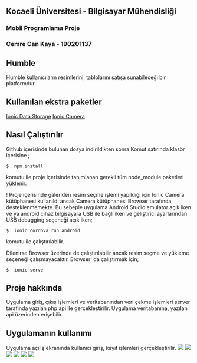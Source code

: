 ## Kocaeli Üniversitesi - Bilgisayar Mühendisliği
### Mobil Programlama Proje
### Cemre Can Kaya - 190201137



## Humble 

Humble kullanıcıların resimlerini, tablolarını satışa sunabileceği bir platformdur.

## Kullanılan ekstra paketler
[Ionic Data Storage](https://ionicframework.com/docs/angular/storage) 
[Ionic Camera](https://ionicframework.com/docs/native/camera)
## Nasıl Çalıştırılır
Github içerisinde bulunan dosya indirildikten sonra Komut satırında klasör içerisine ;

    $  npm install
komutu ile proje içerisinde tanımlanan gerekli tüm node_module paketleri yüklenir.


! Proje içerisinde galeriden resim seçme işlemi yapıldığı için Ionic Camera kütüphanesi kullanıldı ancak Camera kütüphanesi Browser tarafında desteklenmemekte. Bu sebeple uygulama Android Studio emulator açık iken ve ya android cihaz bilgisayara USB ile bağlı iken  ve geliştirici ayarlarından USB debugging seçeneği açık iken;

    $  ionic cordova run android

komutu ile çalıştırılabilir.

Dilenirse Browser üzerinde de çalıştırılabilir ancak resim seçme ve yükleme seçeneği çalışmayacaktır. Browser' da çalıştırmak için;

    $  ionic serve

 
## Proje hakkında
 
Uygulama giriş, çıkış işlemleri ve veritabanından veri çekme işlemleri server tarafında yazılan php api ile gerçekleştirilir. Uygulama veritabanına, yazılan api üzerinden erişebilir.  

## Uygulamanın kullanımı

Uygulama açılış ekranında kullanıcı giriş, kayıt işlemleri gerçekleştirilir.
![](images/1.jpg)
![](images/2.jpg)
![](images/3.jpg)
![](images/4.jpg)
![](images/5.jpg)
![](images/6.jpg)


